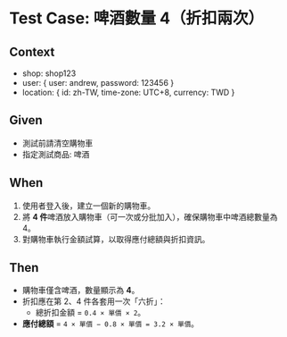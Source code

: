 # Test Case: 啤酒數量 4（折扣兩次）

## Context

- shop: shop123  
- user: { user: andrew, password: 123456 }  
- location: { id: zh-TW, time-zone: UTC+8, currency: TWD }  

## Given

- 測試前請清空購物車  
- 指定測試商品: 啤酒

## When

1. 使用者登入後，建立一個新的購物車。  
2. 將 **4 件**啤酒放入購物車（可一次或分批加入），確保購物車中啤酒總數量為 4。  
3. 對購物車執行金額試算，以取得應付總額與折扣資訊。  

## Then 

- 購物車僅含啤酒，數量顯示為 **4**。  
- 折扣應在第 2、4 件各套用一次「六折」：  
  - 總折扣金額 = `0.4 × 單價 × 2`。  
- **應付總額** = `4 × 單價 − 0.8 × 單價 = 3.2 × 單價`。